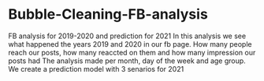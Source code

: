 # Bubble-Cleaning-FB-analysis
FB analysis for 2019-2020 and prediction for 2021
In this analysis we see what happened the years 2019 and 2020 in our fb page. How many people reach our posts, how many reaccted on them and how many impression our posts had
The analysis made per month, day of the week and age group.
We create a prediction model with 3 senarios for 2021


